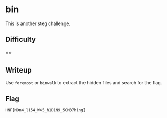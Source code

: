 # bin

This is another steg challenge.

## Difficulty

⭐️⭐️

## Writeup

Use `foremost` or `binwalk` to extract the hidden files and search for the flag.

## Flag

`HNF{MOn4_l154_W45_h1D1N9_5OM37h1ng}`
